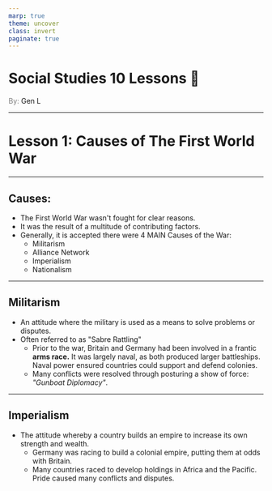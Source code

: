 ```yaml
---
marp: true
theme: uncover
class: invert
paginate: true
---
```


# <!--fit-->Social Studies 10 Lessons :book:

<span style="color:grey">By:</span> Gen L

<!--_footer: In partnership with Hyperion University, 2023-->

---

# Lesson 1: Causes of The First World War

---

## Causes:

* The First World War wasn't fought for clear reasons. 
* It was the result of a multitude of contributing factors. 
* Generally, it is accepted there were 4 MAIN Causes of the War:
    * Militarism
    * Alliance Network
    * Imperialism
    * Nationalism

---

## Militarism

* An attitude where the military is used as a means to solve problems or disputes.
* Often referred to as "Sabre Rattling"
    * Prior to the war, Britain and Germany had been involved in a frantic **arms race.** It was largely naval, as both produced larger battleships. Naval power ensured countries could support and defend colonies.
    * Many conflicts were resolved through posturing a show of force: *"Gunboat Diplomacy"*.

---

## Imperialism

* The attitude whereby a country builds an empire to increase its own strength and wealth.
    * Germany was racing to build a colonial empire, putting them at odds with Britain.
    * Many countries raced to develop holdings in Africa and the Pacific. Pride caused many conflicts and disputes.